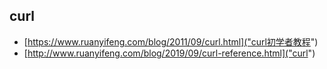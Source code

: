 ## curl
* [https://www.ruanyifeng.com/blog/2011/09/curl.html]("curl初学者教程")
* [http://www.ruanyifeng.com/blog/2019/09/curl-reference.html]("curl")
